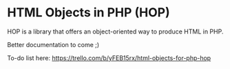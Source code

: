 # HTML Objects in PHP (HOP)
HOP is a library that offers an object-oriented way to produce HTML in PHP.

Better documentation to come ;)

To-do list here:
https://trello.com/b/yFEB15rx/html-objects-for-php-hop